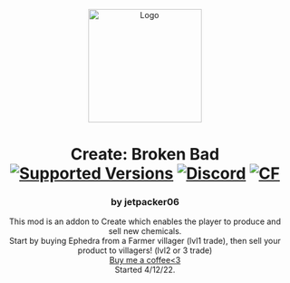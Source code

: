 <p align="center"><img src="https://github.com/jetpacker06/Create-Broken-Bad/blob/1.18/images/logo%202.png?raw=true" alt="Logo" width="200"></p>
<h1 align="center">Create: Broken Bad<br>
	<a href="https://https://www.curseforge.com/minecraft/mc-mods/create-broken-bad"><img src="https://cf.way2muchnoise.eu/versions/635620.svg" alt="Supported Versions"></a>
	<a href="https://discord.gg/JzAQPX7kDR"><img src="https://img.shields.io/discord/871409050808643594?color=5865f2&label=Discord&style=flat" alt="Discord"></a>
	<a href="https://www.curseforge.com/minecraft/mc-mods/create-broken-bad"><img src="http://cf.way2muchnoise.eu/635620.svg" alt="CF"></a>
</h1>
<h3 align="center">by jetpacker06</h3>
<p align="center">
This mod is an addon to Create which enables the player to produce and sell new chemicals.<br>
Start by buying Ephedra from a Farmer villager (lvl1 trade), then sell your product to villagers! (lvl2 or 3 trade)<br>
<a href="https://www.buymeacoffee.com/jetpacker06">Buy me a coffee<3</a><br>
Started 4/12/22.<br>
</p>